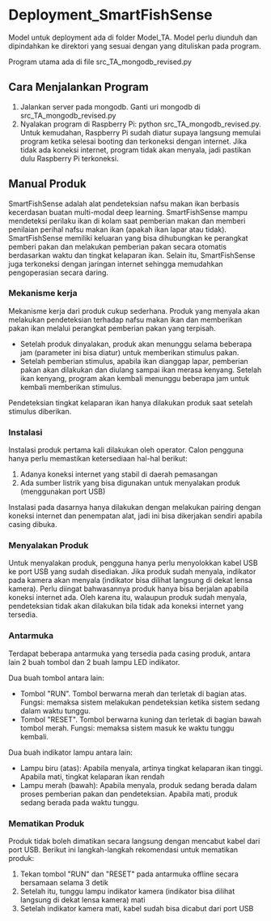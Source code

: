 # Deployment_SmartFishSense
Model untuk deployment ada di folder Model_TA. Model perlu diunduh dan dipindahkan ke direktori yang sesuai dengan yang dituliskan pada program.

Program utama ada di file src_TA_mongodb_revised.py

## Cara Menjalankan Program
1. Jalankan server pada mongodb. Ganti uri mongodb di src_TA_mongodb_revised.py
2. Nyalakan program di Raspberry Pi: python src_TA_mongodb_revised.py. Untuk kemudahan, Raspberry Pi sudah diatur supaya langsung memulai program ketika selesai booting dan terkoneksi dengan internet. Jika tidak ada koneksi internet, program tidak akan menyala, jadi pastikan dulu Raspberry Pi terkoneksi.

## Manual Produk
SmartFishSense adalah alat pendeteksian nafsu makan ikan berbasis kecerdasan buatan multi-modal deep learning. SmartFishSense mampu mendeteksi perilaku ikan di kolam saat pemberian makan dan memberi penilaian perihal nafsu makan ikan (apakah ikan lapar atau tidak). SmartFishSense memiliki keluaran yang bisa dihubungkan ke perangkat pemberi pakan dan melakukan pemberian pakan secara otomatis berdasarkan waktu dan tingkat kelaparan ikan. Selain itu, SmartFishSense juga terkoneksi dengan jaringan internet sehingga memudahkan pengoperasian secara daring.

### Mekanisme kerja
Mekanisme kerja dari produk cukup sederhana. Produk yang menyala akan melakukan pendeteksian terhadap nafsu makan ikan dan memberikan pakan ikan melalui perangkat pemberian pakan yang terpisah. 

- Setelah produk dinyalakan, produk akan menunggu selama beberapa jam (parameter ini bisa diatur) untuk memberikan stimulus pakan. 
- Setelah pemberian stimulus, apabila ikan dianggap lapar, pemberian pakan akan dilakukan dan diulang sampai ikan merasa kenyang. Setelah ikan kenyang, program akan kembali menunggu beberapa jam untuk kembali memberikan stimulus.

Pendeteksian tingkat kelaparan ikan hanya dilakukan produk saat setelah stimulus diberikan.

### Instalasi
Instalasi produk pertama kali dilakukan oleh operator. Calon pengguna hanya perlu memastikan ketersediaan hal-hal berikut:

1. Adanya koneksi internet yang stabil di daerah pemasangan
2. Ada sumber listrik yang bisa digunakan untuk menyalakan produk (menggunakan port USB)

Instalasi pada dasarnya hanya dilakukan dengan melakukan pairing dengan koneksi internet dan penempatan alat, jadi ini bisa dikerjakan sendiri apabila casing dibuka.

### Menyalakan Produk
Untuk menyalakan produk, pengguna hanya perlu menyolokkan kabel USB ke port USB yang sudah disediakan. Jika produk sudah menyala, indikator pada kamera akan menyala (indikator bisa dilihat langsung di dekat lensa kamera). Perlu diingat bahwasannya produk hanya bisa berjalan apabila koneksi internet ada. Oleh karena itu, walaupun produk sudah menyala, pendeteksian tidak akan dilakukan bila tidak ada koneksi internet yang tersedia.

### Antarmuka
Terdapat beberapa antarmuka yang tersedia pada casing produk, antara lain 2 buah tombol dan 2 buah lampu LED indikator.

Dua buah tombol antara lain:
- Tombol "RUN". Tombol berwarna merah dan terletak di bagian atas. Fungsi: memaksa sistem melakukan pendeteksian ketika sistem sedang dalam waktu tunggu.
- Tombol "RESET". Tombol berwarna kuning dan terletak di bagian bawah tombol merah. Fungsi: memaksa sistem masuk ke waktu tunggu kembali.

Dua buah indikator lampu antara lain:
- Lampu biru (atas): Apabila menyala, artinya tingkat kelaparan ikan tinggi. Apabila mati, tingkat kelaparan ikan rendah
- Lampu merah (bawah): Apabila menyala, produk sedang berada dalam proses pemberian pakan dan pendeteksian. Apabila mati, produk sedang berada pada waktu tunggu.

### Mematikan Produk
Produk tidak boleh dimatikan secara langsung dengan mencabut kabel dari port USB. Berikut ini langkah-langkah rekomendasi untuk mematikan produk:

1. Tekan tombol "RUN" dan "RESET" pada antarmuka offline secara bersamaan selama 3 detik
2. Setelah itu, tunggu lampu indikator kamera (indikator bisa dilihat langsung di dekat lensa kamera) mati
3. Setelah indikator kamera mati, kabel sudah bisa dicabut dari port USB
